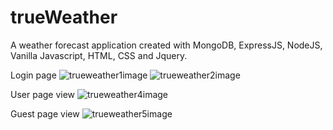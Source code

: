 # trueWeather
A weather forecast application created with MongoDB, ExpressJS, NodeJS, Vanilla Javascript, HTML, CSS and Jquery.

Login page
![trueweather1image](https://user-images.githubusercontent.com/77641869/172741253-e2cf9b0e-198c-40b3-9388-4fb3a8c3db54.PNG)
![trueweather2image](https://user-images.githubusercontent.com/77641869/172741260-fd5d48bc-6710-4e98-95c8-d740990f9637.PNG)

User page view
![trueweather4image](https://user-images.githubusercontent.com/77641869/172741275-865dc125-1106-473b-ab3c-f02bee9a854c.PNG)

Guest page view
![trueweather5image](https://user-images.githubusercontent.com/77641869/172741299-75e7929d-07b8-4687-ac16-b18ce6ea6ba1.PNG)
